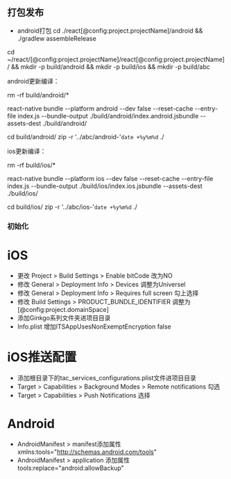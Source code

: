 ## 打包发布

* android打包 cd ./react[@config:project.projectName]/android && ./gradlew assembleRelease



cd ~/react/[@config:project.projectName]/react[@config:project.projectName]/ && mkdir -p build/android && mkdir -p build/ios && mkdir -p build/abc

android更新编译：


rm -rf build/android/*

react-native bundle  --platform android --dev false --reset-cache --entry-file index.js  --bundle-output ./build/android/index.android.jsbundle  --assets-dest ./build/android/

cd build/android/ 
zip -r '../abc/android-'`date +%y%m%d` ./


ios更新编译：

rm -rf build/ios/*

react-native bundle  --platform ios --dev false --reset-cache --entry-file index.js  --bundle-output ./build/ios/index.ios.jsbundle  --assets-dest ./build/ios/


cd build/ios/ 
zip -r '../abc/ios-'`date +%y%m%d` ./


### 初始化

# iOS 
  
* 更改 Project > Build Settings > Enable bitCode 改为NO
* 修改 General > Deployment Info > Devices 调整为Universel   
* 修改 General > Deployment Info > Requires full screen 勾上选择
* 修改 Build Settings > PRODUCT_BUNDLE_IDENTIFIER 调整为[@config:project.domainSpace]
* 添加Ginkgo系列文件夹进项目目录
* Info.plist 增加ITSAppUsesNonExemptEncryption  false

# iOS推送配置

* 添加根目录下的tac_services_configurations.plist文件进项目目录
* Target > Capabilities > Background Modes > Remote notifications 勾选
* Target > Capabilities > Push Notifications 选择

# Android

* AndroidManifest > manifest添加属性 xmlns:tools="http://schemas.android.com/tools"
* AndroidManifest > application 添加属性 tools:replace="android:allowBackup"




